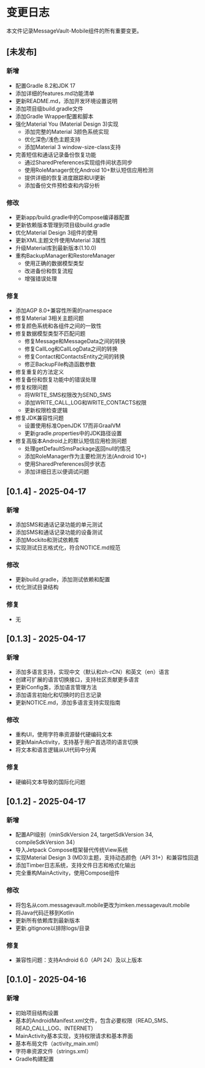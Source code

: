 # 变更日志

本文件记录MessageVault-Mobile组件的所有重要变更。

## [未发布]

### 新增
- 配置Gradle 8.2和JDK 17
- 添加详细的features.md功能清单
- 更新README.md，添加开发环境设置说明
- 添加项目级build.gradle文件
- 添加Gradle Wrapper配置和脚本
- 强化Material You (Material Design 3)实现
  - 添加完整的Material 3颜色系统实现
  - 优化深色/浅色主题支持
  - 添加Material 3 window-size-class支持
- 完善短信和通话记录备份恢复功能
  - 通过SharedPreferences实现组件间状态同步
  - 使用RoleManager优化Android 10+默认短信应用检测
  - 提供详细的恢复进度跟踪和UI更新
  - 添加备份文件预检查和内容分析

### 修改
- 更新app/build.gradle中的Compose编译器配置
- 更新依赖版本管理到项目级build.gradle
- 优化Material Design 3组件的使用
- 更新XML主题文件使用Material 3属性
- 升级Material库到最新版本(1.10.0)
- 重构BackupManager和RestoreManager
  - 使用正确的数据模型类型
  - 改进备份和恢复流程
  - 增强错误处理

### 修复
- 添加AGP 8.0+兼容性所需的namespace
- 修复Material 3相关主题问题
- 修复颜色系统和各组件之间的一致性
- 修复数据模型类型不匹配问题
  - 修复Message和MessageData之间的转换
  - 修复CallLog和CallLogData之间的转换
  - 修复Contact和ContactsEntity之间的转换
  - 修正BackupFile构造函数参数
- 修复重复的方法定义
- 修复备份和恢复功能中的错误处理
- 修复权限问题
  - 将WRITE_SMS权限改为SEND_SMS
  - 添加WRITE_CALL_LOG和WRITE_CONTACTS权限
  - 更新权限检查逻辑
- 修复JDK兼容性问题
  - 设置使用标准OpenJDK 17而非GraalVM
  - 更新gradle.properties中的JDK路径设置
- 修复高版本Android上的默认短信应用检测问题
  - 处理getDefaultSmsPackage返回null的情况
  - 添加RoleManager作为主要检测方法(Android 10+)
  - 使用SharedPreferences同步状态
  - 添加详细日志以便调试问题

## [0.1.4] - 2025-04-17

### 新增
- 添加SMS和通话记录功能的单元测试
- 添加SMS和通话记录功能的设备测试
- 添加Mockito和测试依赖库
- 实现测试日志格式化，符合NOTICE.md规范

### 修改
- 更新build.gradle，添加测试依赖和配置
- 优化测试目录结构

### 修复
- 无

## [0.1.3] - 2025-04-17

### 新增
- 添加多语言支持，实现中文（默认和zh-rCN）和英文（en）语言
- 创建可扩展的语言切换接口，支持社区贡献更多语言
- 更新Config类，添加语言管理方法
- 添加语言初始化和切换时的日志记录
- 更新NOTICE.md，添加多语言支持实现指南

### 修改
- 重构UI，使用字符串资源替代硬编码文本
- 更新MainActivity，支持基于用户首选项的语言切换
- 将文本和语言逻辑从UI代码中分离

### 修复
- 硬编码文本导致的国际化问题

## [0.1.2] - 2025-04-17

### 新增
- 配置API级别（minSdkVersion 24, targetSdkVersion 34, compileSdkVersion 34）
- 导入Jetpack Compose框架替代传统View系统
- 实现Material Design 3 (MD3)主题，支持动态颜色（API 31+）和兼容性回退
- 添加Timber日志系统，支持文件日志和格式化输出
- 完全重构MainActivity，使用Compose组件

### 修改
- 将包名从com.messagevault.mobile更改为imken.messagevault.mobile
- 将Java代码迁移到Kotlin
- 更新所有依赖库到最新版本
- 更新.gitignore以排除logs/目录

### 修复
- 兼容性问题：支持Android 6.0（API 24）及以上版本

## [0.1.0] - 2025-04-16

### 新增
- 初始项目结构设置
- 基本的AndroidManifest.xml文件，包含必要权限（READ_SMS、READ_CALL_LOG、INTERNET）
- MainActivity基本实现，支持权限请求和基本界面
- 基本布局文件（activity_main.xml）
- 字符串资源文件（strings.xml）
- Gradle构建配置 
